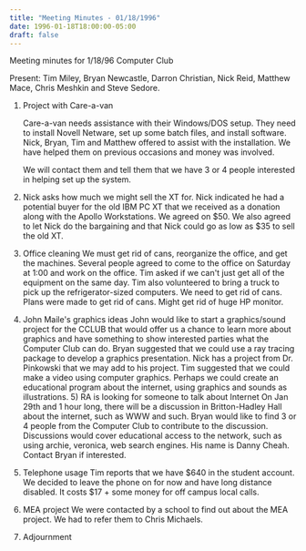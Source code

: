 ```yaml
---
title: "Meeting Minutes - 01/18/1996"
date: 1996-01-18T18:00:00-05:00
draft: false
---
```


 Meeting minutes for 1/18/96 Computer Club </p><p>
Present: Tim Miley, Bryan Newcastle, Darron Christian, Nick Reid, Matthew Mace, Chris Meshkin and Steve Sedore. </p><p>
1) Project with Care-a-van </p><p>
   Care-a-van needs assistance with their Windows/DOS setup.  They need to install Novell Netware, set up some batch files, and install software.    Nick, Bryan, Tim and Matthew offered to assist with the installation.      We have helped them on previous occasions and money was involved. </p><p>
   We will contact them and tell them that we have 3 or 4 people interested in helping set up the system. </p><p>
2) Nick asks how much we might sell the XT for.      Nick indicated he had a potential buyer for the old IBM PC XT that we received as a donation along with the Apollo Workstations.  We agreed on $50. We also agreed to let Nick do the bargaining and that Nick could go as low as $35 to sell the old XT. </p><p>
3) Office cleaning     We must get rid of cans, reorganize the office, and get the machines.   Several people agreed to come to the office on Saturday at 1:00 and work on the office.  Tim asked if we can't just get all of the equipment on the same day. Tim also volunteered to bring a truck to pick up the refrigerator-sized computers.  We need to get rid of cans.  Plans were made to get rid of cans.    Might get rid of huge HP monitor. </p><p>
4) John Maile's graphics ideas    John would like to start a graphics/sound project for the CCLUB that would offer us a chance to learn more about graphics and have something to show interested parties what the Computer Club can do.  Bryan suggested that we could use a ray tracing package to develop a graphics presentation.    Nick has a project from Dr. Pinkowski that we may add to his project.    Tim suggested that we could make a video using computer graphics.  Perhaps we could create an educational program about the internet, using graphics and sounds as illustrations.     5) RA is looking for someone to talk about Internet    On Jan 29th and 1 hour long, there will be a discussion in Britton-Hadley  Hall about the internet, such as WWW and such.  Bryan would like to find 3 or 4 people from the Computer Club to contribute to the discussion.    Discussions would cover educational access to the network, such as using archie, veronica, web search engines.    His name is Danny Cheah.  Contact Bryan if interested. </p><p>
6) Telephone usage    Tim reports that we have $640 in the student account.  We decided to leave the phone on for now and have long distance disabled.  It costs $17 + some money for off campus local calls. </p><p>
7) MEA project     We were contacted by a school to find out about the MEA project.  We had to refer them to Chris Michaels. </p><p>
8) Adjournment </p><p>
</p>
